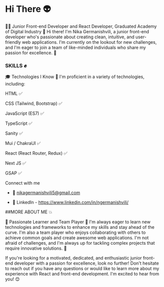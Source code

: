 # Hi There  👽

👨‍💻 Junior Front-end Developer and React Developer,
Graduated Academy of Digital Industry 🚀
Hi there! I'm Nika Germanishvili, a junior front-end developer who's passionate about creating clean, intuitive, and user-friendly web applications. I'm currently on the lookout for new challenges, and I'm eager to join a team of like-minded individuals who share my passion for excellence. 💪


### SKILLS ✊

🎓 Technologies I Know 🤖
I'm proficient in a variety of technologies, including:

HTML ✅

CSS (Tailwind, Bootstrap) ✅

JavaScript (ES7) ✅

TypeScript ✅

Sanity ✅

Mui / ChakraUI ✅

React (React Router, Redux) ✅

Next JS ✅

GSAP ✅

Connect with me 
- 📧 nikagermanishvili5@gmail.com

- 🔗 LinkedIn - https://www.linkedin.com/in/ngermanishvili/



##MORE ABOUT ME 💥

📖 Passionate Learner and Team Player 🤝
I'm always eager to learn new technologies and frameworks to enhance my skills and stay ahead of the curve. I'm also a team player who enjoys collaborating with others to achieve common goals and create awesome web applications. I'm not afraid of challenges, and I'm always up for tackling complex projects that require innovative solutions. 🚀

If you're looking for a motivated, dedicated, and enthusiastic junior front-end developer with a passion for excellence, look no further! Don't hesitate to reach out if you have any questions or would like to learn more about my experience with React and front-end development. I'm excited to hear from you! 😊
